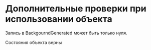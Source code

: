 ﻿# Дополнительные проверки при использовании объекта

Запись в BackgourndGenerated может быть только нуля.

Состояния объекта верны
